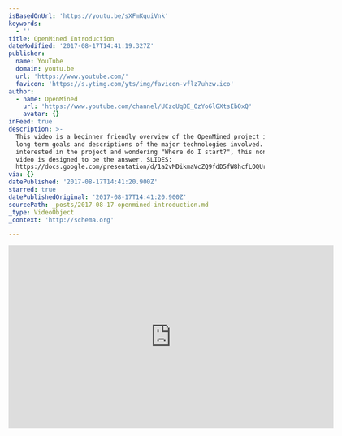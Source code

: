 ```yaml
---
isBasedOnUrl: 'https://youtu.be/sXFmKquiVnk'
keywords:
  - ''
title: OpenMined Introduction
dateModified: '2017-08-17T14:41:19.327Z'
publisher:
  name: YouTube
  domain: youtu.be
  url: 'https://www.youtube.com/'
  favicon: 'https://s.ytimg.com/yts/img/favicon-vflz7uhzw.ico'
author:
  - name: OpenMined
    url: 'https://www.youtube.com/channel/UCzoUqDE_OzYo6lGXtsEbOxQ'
    avatar: {}
inFeed: true
description: >-
  This video is a beginner friendly overview of the OpenMined project including
  long term goals and descriptions of the major technologies involved. If you're
  interested in the project and wondering "Where do I start?", this non-flashy
  video is designed to be the answer. SLIDES:
  https://docs.google.com/presentation/d/1a2vMDikmaVcZQ9fdD5fW8hcfLOQUr-7Wn5ZpFHdoD7U/edit?usp=sharing
via: {}
datePublished: '2017-08-17T14:41:20.900Z'
starred: true
datePublishedOriginal: '2017-08-17T14:41:20.900Z'
sourcePath: _posts/2017-08-17-openmined-introduction.md
_type: VideoObject
_context: 'http://schema.org'

---
```

<iframe src="https://cdn.embedly.com/widgets/media.html?src=https%3A%2F%2Fwww.youtube.com%2Fembed%2FsXFmKquiVnk%3Ffeature%3Doembed&amp;url=http%3A%2F%2Fwww.youtube.com%2Fwatch%3Fv%3DsXFmKquiVnk&amp;image=https%3A%2F%2Fi.ytimg.com%2Fvi%2FsXFmKquiVnk%2Fhqdefault.jpg&amp;key=b7d04c9b404c499eba89ee7072e1c4f7&amp;type=text%2Fhtml&amp;schema=youtube" width="640" height="360" scrolling="no" frameborder="0" allowfullscreen="" style=""></iframe>